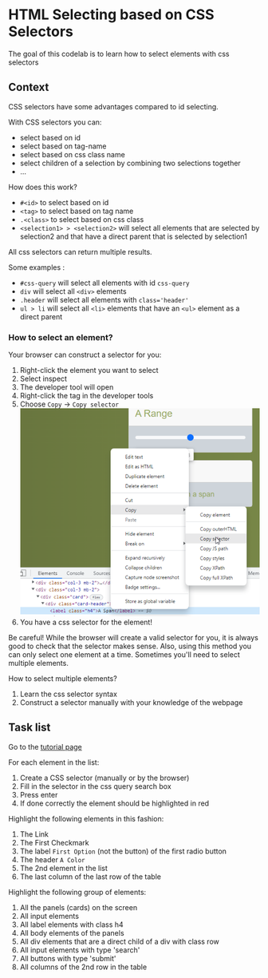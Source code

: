 # HTML Selecting based on CSS Selectors

The goal of this codelab is to learn how to select elements with css selectors

## Context
CSS selectors have some advantages compared to id selecting.

With CSS selectors you can:
- select based on id
- select based on tag-name
- select based on css class name
- select children of a selection by combining two selections together
- ...

How does this work?
- `#<id>` to select based on id
- `<tag>` to select based on tag name
- `.<class>` to select based on css class
- `<selection1> > <selection2>` will select all elements that are selected by selection2 and that have a direct parent that is selected by selection1

All css selectors can return multiple results.

Some examples :
- `#css-query` will select all elements with id `css-query`
- `div` will select all `<div>` elements
- `.header` will select all elements with `class='header'`
- `ul > li` will select all `<li>` elements that have an `<ul>` element as a direct parent

### How to select an element?

Your browser can construct a selector for you:
1. Right-click the element you want to select
2. Select inspect
3. The developer tool will open
4. Right-click the tag in the developer tools
5. Choose `Copy` -> `Copy selector` ![copy selector](copy-selector.png)
6. You have a css selector for the element!

Be careful! While the browser will create a valid selector for you, it is always good to check that the selector makes sense.
Also, using this method you can only select one element at a time. Sometimes you'll need to select multiple elements.

How to select multiple elements?
1. Learn the css selector syntax
2. Construct a selector manually with your knowledge of the webpage

## Task list

Go to the [tutorial page](https://archive.switchfully.com/track/test/element-selection/)

For each element in the list:
1. Create a CSS selector (manually or by the browser)
2. Fill in the selector in the css query search box
3. Press enter
4. If done correctly the element should be highlighted in red

Highlight the following elements in this fashion:
1. The Link
2. The First Checkmark
3. The label `First Option` (not the button) of the first radio button
4. The header `A Color`
5. The 2nd element in the list
6. The last column of the last row of the table

Highlight the following group of elements:
1. All the panels (cards) on the screen
2. All input elements
3. All label elements with class h4
4. All body elements of the panels
5. All div elements that are a direct child of a div with class row
6. All input elements with type 'search'
7. All buttons with type 'submit'
8. All columns of the 2nd row in the table
